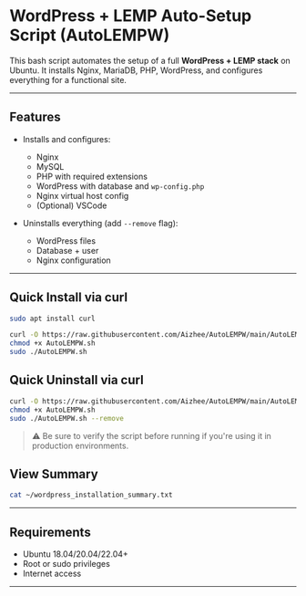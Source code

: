 

# WordPress + LEMP Auto-Setup Script (AutoLEMPW)

This bash script automates the setup of a full **WordPress + LEMP stack** on Ubuntu. It installs Nginx, MariaDB, PHP, WordPress, and configures everything for a functional site.

---

## Features

- Installs and configures:
  - Nginx
  - MySQL
  - PHP with required extensions
  - WordPress with database and `wp-config.php`
  - Nginx virtual host config
  - (Optional) VSCode

- Uninstalls everything (add `--remove` flag):
  - WordPress files
  - Database + user
  - Nginx configuration

---

## Quick Install via curl

```bash
sudo apt install curl
```

```bash
curl -O https://raw.githubusercontent.com/Aizhee/AutoLEMPW/main/AutoLEMPW.sh
chmod +x AutoLEMPW.sh
sudo ./AutoLEMPW.sh

````

## Quick Uninstall via curl

```bash
curl -O https://raw.githubusercontent.com/Aizhee/AutoLEMPW/main/AutoLEMPW.sh
chmod +x AutoLEMPW.sh
sudo ./AutoLEMPW.sh --remove
```

> ⚠️ Be sure to verify the script before running if you're using it in production environments.


## View Summary
```bash
cat ~/wordpress_installation_summary.txt
```
---

## Requirements

* Ubuntu 18.04/20.04/22.04+
* Root or sudo privileges
* Internet access

---







